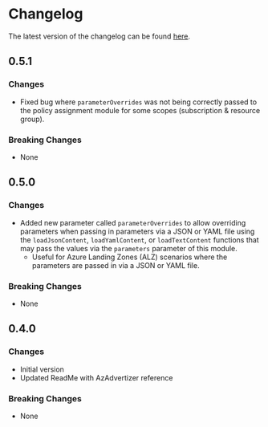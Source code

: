 # Changelog

The latest version of the changelog can be found [here](https://github.com/Azure/bicep-registry-modules/blob/main/avm/ptn/authorization/policy-assignment/CHANGELOG.md).

## 0.5.1

### Changes

- Fixed bug where `parameterOverrides` was not being correctly passed to the policy assignment module for some scopes (subscription & resource group).

### Breaking Changes

- None

## 0.5.0

### Changes

- Added new parameter called `parameterOverrides` to allow overriding parameters when passing in parameters via a JSON or YAML file using the `loadJsonContent`, `loadYamlContent`, or `loadTextContent` functions that may pass the values via the `parameters` parameter of this module.
  - Useful for Azure Landing Zones (ALZ) scenarios where the parameters are passed in via a JSON or YAML file.

### Breaking Changes

- None

## 0.4.0

### Changes

- Initial version
- Updated ReadMe with AzAdvertizer reference

### Breaking Changes

- None
